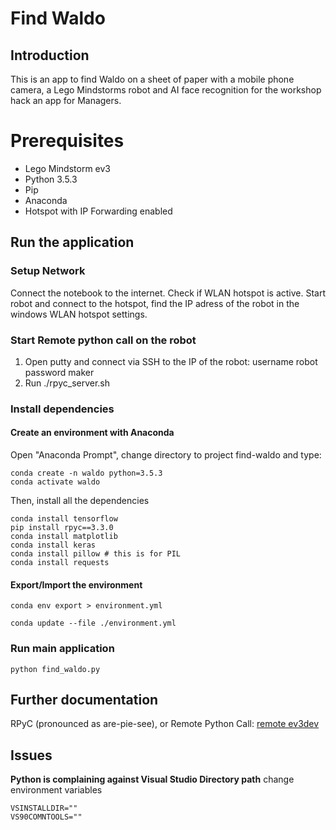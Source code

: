 # Find Waldo
## Introduction
This is an app to find Waldo on a sheet of paper with a mobile phone camera, a Lego Mindstorms robot and AI face recognition for the workshop hack an app for Managers. 

# Prerequisites
- Lego Mindstorm ev3
- Python 3.5.3
- Pip
- Anaconda
- Hotspot with IP Forwarding enabled

## Run the application

### Setup Network
Connect the notebook to the internet. Check if WLAN hotspot is active. Start robot and connect to the hotspot, find the IP adress of the robot in the windows WLAN hotspot settings.

### Start Remote python call on the robot
1. Open putty and connect via SSH to the IP of the robot:
	username robot
	password maker 
2. Run ./rpyc_server.sh

### Install dependencies
#### Create an environment with Anaconda
Open "Anaconda Prompt", change directory to project find-waldo and type:
```
conda create -n waldo python=3.5.3
conda activate waldo
```
Then, install all the dependencies
```
conda install tensorflow
pip install rpyc==3.3.0
conda install matplotlib
conda install keras
conda install pillow # this is for PIL
conda install requests
```

#### Export/Import the environment
```
conda env export > environment.yml
```

```
conda update --file ./environment.yml
```

### Run main application
```
python find_waldo.py
```

## Further documentation
RPyC (pronounced as are-pie-see), or Remote Python Call:
[remote ev3dev](https://ev3dev-lang.readthedocs.io/projects/python-ev3dev/en/stable/rpyc.html)

## Issues
**Python is complaining against Visual Studio Directory path**
change environment variables
```
VSINSTALLDIR=""
VS90COMNTOOLS=""
```